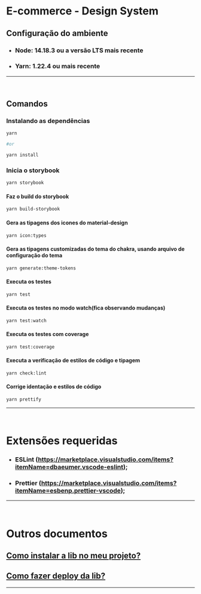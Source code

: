 # E-commerce - Design System

## Configuração do ambiente

- ### Node: 14.18.3 ou a versão LTS mais recente
- ### Yarn: 1.22.4 ou mais recente

---

&nbsp;

## Comandos

### Instalando as dependências

```bash
yarn

#or

yarn install
```

### Inicia o storybook

```bash
yarn storybook
```

#### Faz o build do storybook

```bash
yarn build-storybook
```

#### Gera as tipagens dos icones do material-design

```bash
yarn icon:types
```

#### Gera as tipagens customizadas do tema do chakra, usando arquivo de configuração do tema

```bash
yarn generate:theme-tokens
```

#### Executa os testes

```bash
yarn test
```

#### Executa os testes no modo watch(fica observando mudanças)

```bash
yarn test:watch
```

#### Executa os testes com coverage

```bash
yarn test:coverage
```

#### Executa a verificação de estilos de código e tipagem

```bash
yarn check:lint
```

#### Corrige identação e estilos de código

```bash
yarn prettify
```

---

&nbsp;

# Extensões requeridas

- ### ESLint (<https://marketplace.visualstudio.com/items?itemName=dbaeumer.vscode-eslint>);
- ### Prettier (<https://marketplace.visualstudio.com/items?itemName=esbenp.prettier-vscode>);

---

&nbsp;

# Outros documentos

## [Como instalar a lib no meu projeto?](./INSTALL.md)

## [Como fazer deploy da lib?](./DEPLOY.md)

---

&nbsp;
